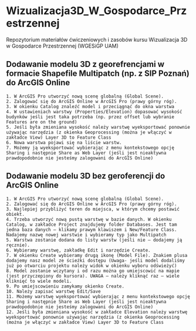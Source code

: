 # Wizualizacja3D_W_Gospodarce_Przestrzennej

Repozytorium materiałów ćwiczeniowych i zasobów kursu Wizualizacja 3D w Gospodarce Przestrzennej (WGESiGP UAM)

## Dodawanie modelu 3D  z georefrencjami w formacie Shapefile Multipatch (np. z SIP Poznań) do ArcGIS Online

    1. W ArcGIS Pro utworzyć nową scenę globalną (Global Scene).
    2. Zalogować się do ArcGIS Online w ArcGIS Pro (prawy górny róg).
    3. W okienku Catalog znaleźć model i przeciągnąć do okna warstwa
    4. W ustawieniach warstwy (Properties/Elevation) dopasować wysokość budynków jeśli jest taka potrzeba (np. przez offset lub wybranie Features are on the ground) 
    5. Jeśli była zmieniana wysokość należy warstwę wyeksportować ponownie używając narzędzia (z okienka Geoprocessing (można je włączyć w zakładce View) Layer 3D to Feature Class
    6. Nowa warstwa pojawi się na liście warstw. 
    7. Możemy ją wyeksportować wybierając z menu kontekstowego opcję Sharing i następnie Share as Web Layer (jeśli jest nieaktywna prawdopodobnie nie jesteśmy zalogowani do ArcGIS Online)

## Dodawanie modelu 3D bez geroferencji do ArcGIS Online

    1. W ArcGIS Pro utworzyć nową scenę globalną (Global Scene).
    2. Zalogować się do ArcGIS Online w ArcGIS Pro (prawy górny róg).
    3. Najlepiej przybliżyć teren do miejsca, w którym chcemy postawić obiekt.
    4. Trzeba utworzyć nową pustą warstwę w bazie danych. W okienku Catalog, w zakładce Project znajdujemy folder Databases. Jest tam jedna baza danych – klikamy prawym klawiszem i New/Feature Class. Nadajemy nazwę nowej warstwie i wybieramy typ jako Multipatch
    5. Warstwa zostanie dodana do listy warstw (jeśli nie – dodajemy ją ręcznie).
    6. Wybieramy warstwę, zakładkę Edit i narzędzie Create.
    7. W okienku Create wybieramy drugą ikonę (Model File). Znakiem plusa dodajemy nasz model ze ścieżki dostępu (Uwaga- jeśli model dodaliśmy już po otwarciu projektu należy widok w okienku wyboru odświeżyć)
    8. Model zostanie wczytany i od razu można go umiejscowić na mapie (jest przyczepiony do kursora). UWAGA – należy kliknąć raz – wiele kliknięć to wiele modeli. 
    9. Po umiejscowieniu zamykamy okienko Create.
    10. Należy zapisać warstwę Edit/Save
    11. Możemy warstwę wyeksportować wybierając z menu kontekstowego opcję Sharing i następnie Share as Web Layer (jeśli jest nieaktywna prawdopodobnie nie jesteśmy zalogowani do ArcGIS Online)
    12. Jeśli była zmieniana wysokość w zakładce Elevation należy warstwę wyeksportować ponownie używając narzędzia (z okienka Geoprocessing (można je włączyć w zakładce View) Layer 3D to Feature Class

